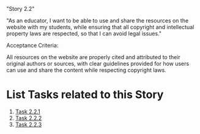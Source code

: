 "Story 2.2"

"As an educator, I want to be able to use and share the resources on the website with my students, while ensuring that all copyright and intellectual property laws are respected, so that I can avoid legal issues."

Acceptance Criteria:

All resources on the website are properly cited and attributed to their original authors or sources, with clear guidelines provided for how users can use and share the content while respecting copyright laws.


# List Tasks related to this Story
1. [Task 2.2.1](Tasks/Task_2.2.1.md)
2. [Task 2.2.2](Tasks/Task_2.2.2.md)
3. [Task 2.2.3](Tasks/Task_2.2.3.md)
